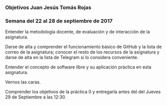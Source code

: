 ### Objetivos Juan Jesús Tomás Rojas
### Semana del 22 al 28 de septiembre de 2017
Entender la metodología docente, de evaluación y de interacción de la asignatura.

Darse de alta y comprender el funcionamiento básico de GitHub y la lista de correo de la asignatura; conocer el resto de los recursos de la asignatura y darse de alta en la lista de Telegram si lo considera conveniente.

Entender el concepto de software libre y su aplicación práctica en esta asignatura.

Vernos las caras.

Comprender los objetivos de la práctica 0 y entregarla antes del del Jueves 29 de Septiembre a las 12:30.
